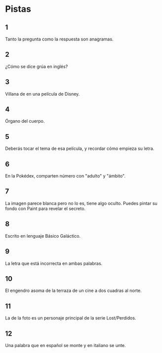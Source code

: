 # Pistas

## 1
Tanto la pregunta como la respuesta son anagramas.
## 2
¿Cómo se dice grúa en inglés?
## 3
Villana de en una película de Disney.
## 4
Órgano del cuerpo.
## 5
Deberás tocar el tema de esa película, y recordar cómo empieza su letra.
## 6
En la Pokédex, comparten número con "adulto" y "ámbito".
## 7
La imagen parece blanca pero no lo es, tiene algo oculto. Puedes pintar su fondo con Paint para revelar el secreto.
## 8
Escrito en lenguaje Básico Galáctico.
## 9
La letra que está incorrecta en ambas palabras.
## 10
El engendro asoma de la terraza de un cine a dos cuadras al norte.
## 11
La de la foto es un personaje principal de la serie Lost/Perdidos.
## 12
Una palabra que en español se monte y en italiano se unte.